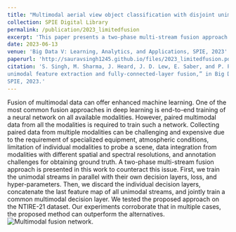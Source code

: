 ```yaml
---
title: "Multimodal aerial view object classification with disjoint unimodal feature extraction and fully-connected-layer fusion"
collection: SPIE Digital Library
permalink: /publication/2023_limitedfusion
excerpt: 'This paper presents a two-phase multi-stream fusion approach for training networks with limited multimodal data, addressing the challenges of collecting paired data and demonstrating improved performance on the NTIRE-21 dataset.'
date: 2023-06-13
venue: 'Big Data V: Learning, Analytics, and Applications, SPIE, 2023'
paperurl: 'http://sauravsingh1245.github.io/files/2023_limitedfusion.pdf'
citation: 'S. Singh, M. Sharma, J. Heard, J. D. Lew, E. Saber, and P. P. Markopoulos, “Multimodal aerial view object classification with disjoint
unimodal feature extraction and fully-connected-layer fusion,” in Big Data V: Learning, Analytics, and Applications, vol. 12522, p. 1252206,
SPIE, 2023.'
---
```

Fusion of multimodal data can offer enhanced machine learning. One of the most common fusion approaches in deep learning is end-to-end training of a neural network on all available modalities. However, paired multimodal data from all the modalities is required to train such a network. Collecting paired data from multiple modalities can be challenging and expensive due to the requirement of specialized equipment, atmospheric conditions, limitation of individual modalities to probe a scene, data integration from modalities with different spatial and spectral resolutions, and annotation challenges for obtaining ground truth. A two-phase multi-stream fusion approach is presented in this work to counteract this issue. First, we train the unimodal streams in parallel with their own decision layers, loss, and hyper-parameters. Then, we discard the individual decision layers, concatenate the last feature map of all unimodal streams, and jointly train a common multimodal decision layer. We tested the proposed approach on the NTIRE-21 dataset. Our experiments corroborate that in multiple cases, the proposed method can outperform the alternatives.
![Multimodal fusion network.](\../images/multimodal.png)